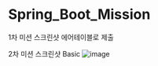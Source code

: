 # Spring_Boot_Mission
1차 미션 스크린샷
에어테이블로 제출

2차 미션 스크린샷
Basic
![image](https://user-images.githubusercontent.com/22619283/155150162-734507c6-87ad-4d5b-ae76-88e368c05c8a.png)
